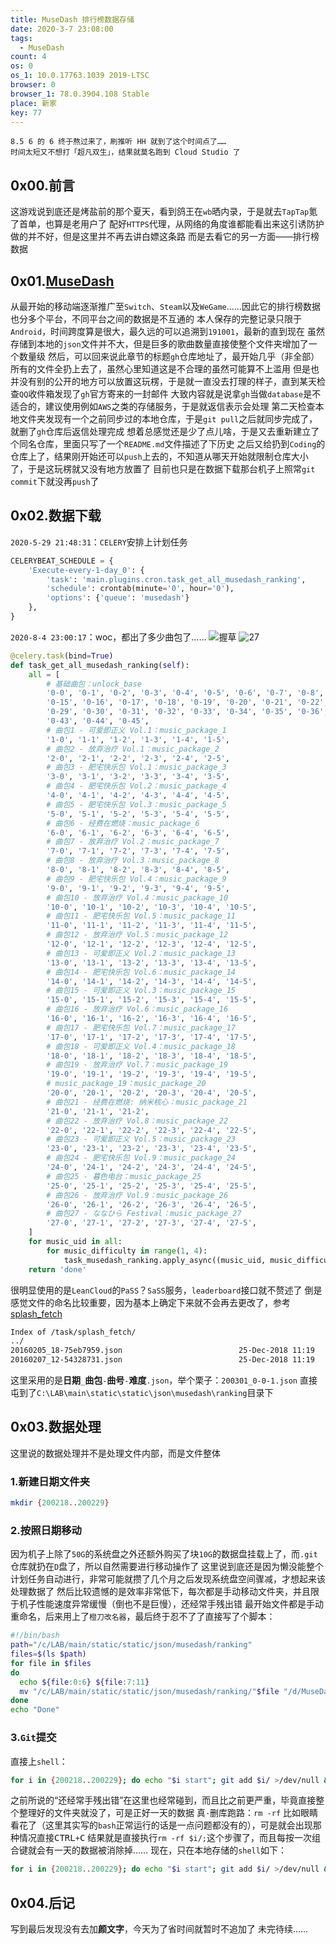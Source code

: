 ```yaml
---
title: MuseDash 排行榜数据存储
date: 2020-3-7 23:08:00
tags:
  - MuseDash
count: 4
os: 0
os_1: 10.0.17763.1039 2019-LTSC
browser: 0
browser_1: 78.0.3904.108 Stable
place: 新家
key: 77
---
```

    8.5 6 的 6 终于熬过来了，刷推听 HH 就到了这个时间点了……
    时间太短又不想打「超凡双生」，结果就莫名跑到 Cloud Studio 了
<!-- more -->
## 0x00.前言
这游戏说到底还是烤盐前的那个夏天，看到鸽王在`wb`晒内录，于是就去`TapTap`氪了首单，也算是老用户了
配好`HTTPS`代理，从网络的角度谁都能看出来这引诱防护做的并不好，但是这里并不再去讲白嫖这条路
而是去看它的另一方面——排行榜数据

## 0x01.[MuseDash](https://github.com/yuangezhizao/MuseDash)
从最开始的移动端逐渐推广至`Switch`、`Steam`以及`WeGame`……因此它的排行榜数据也分多个平台，不同平台之间的数据是不互通的
本人保存的完整记录只限于`Android`，时间跨度算是很大，最久远的可以追溯到`191001`，最新的直到现在
虽然存储到本地的`json`文件并不大，但是巨多的歌曲数量直接使整个文件夹增加了一个数量级
然后，可以回来说此章节的标题`gh`仓库地址了，最开始几乎（非全部）所有的文件全扔上去了，虽然心里知道这是不合理的虽然可能算不上滥用
但是也并没有别的公开的地方可以放置这玩楞，于是就一直没去打理的样子，直到某天检查`QQ`收件箱发现了`gh`官方寄来的一封邮件
大致内容就是说拿`gh`当做`database`是不适合的，建议使用例如`AWS`之类的存储服务，于是就返信表示会处理
第二天检查本地文件夹发现有一个之前同步过的本地仓库，于是`git pull`之后就同步完成了，就删了`gh`仓库后返信处理完成
想着总感觉还是少了点儿啥，于是又去重新建立了个同名仓库，里面只写了一个`README.md`文件描述了下历史
之后又给扔到`Coding`的仓库上了，结果刚开始还可以`push`上去的，不知道从哪天开始就限制仓库大小了，于是这玩楞就又没有地方放置了
目前也只是在数据下载那台机子上照常`git commit`下就没再`push`了

## 0x02.数据下载
`2020-5-29 21:48:31`：`CELERY`安排上计划任务
``` python
CELERYBEAT_SCHEDULE = {
    'Execute-every-1-day_0': {
        'task': 'main.plugins.cron.task_get_all_musedash_ranking',
        'schedule': crontab(minute='0', hour='0'),
        'options': {'queue': 'musedash'}
    },
}
```
`2020-8-4 23:00:17`：woc，都出了多少曲包了……
![握草](https://i1.yuangezhizao.cn/Win-10/20200804210838.jpg!webp)
![27](https://i1.yuangezhizao.cn/Win-10/20200804225619.jpg!webp)

``` python
@celery.task(bind=True)
def task_get_all_musedash_ranking(self):
    all = [
        # 基础曲包：unlock_base
        '0-0', '0-1', '0-2', '0-3', '0-4', '0-5', '0-6', '0-7', '0-8', '0-9', '0-10', '0-11', '0-12', '0-13', '0-14',
        '0-15', '0-16', '0-17', '0-18', '0-19', '0-20', '0-21', '0-22', '0-23', '0-24', '0-25', '0-26', '0-27', '0-28',
        '0-29', '0-30', '0-31', '0-32', '0-33', '0-34', '0-35', '0-36', '0-37', '0-38', '0-39', '0-40', '0-41', '0-42',
        '0-43', '0-44', '0-45',
        # 曲包1 - 可爱即正义 Vol.1：music_package_1
        '1-0', '1-1', '1-2', '1-3', '1-4', '1-5',
        # 曲包2 - 放弃治疗 Vol.1：music_package_2
        '2-0', '2-1', '2-2', '2-3', '2-4', '2-5',
        # 曲包3 - 肥宅快乐包 Vol.1：music_package_3
        '3-0', '3-1', '3-2', '3-3', '3-4', '3-5',
        # 曲包4 - 肥宅快乐包 Vol.2：music_package_4
        '4-0', '4-1', '4-2', '4-3', '4-4', '4-5',
        # 曲包5 - 肥宅快乐包 Vol.3：music_package_5
        '5-0', '5-1', '5-2', '5-3', '5-4', '5-5',
        # 曲包6 - 经费在燃烧：music_package_6
        '6-0', '6-1', '6-2', '6-3', '6-4', '6-5',
        # 曲包7 - 放弃治疗 Vol.2：music_package_7
        '7-0', '7-1', '7-2', '7-3', '7-4', '7-5',
        # 曲包8 - 放弃治疗 Vol.3：music_package_8
        '8-0', '8-1', '8-2', '8-3', '8-4', '8-5',
        # 曲包9 - 肥宅快乐包 Vol.4：music_package_9
        '9-0', '9-1', '9-2', '9-3', '9-4', '9-5',
        # 曲包10 - 放弃治疗 Vol.4：music_package_10
        '10-0', '10-1', '10-2', '10-3', '10-4', '10-5',
        # 曲包11 - 肥宅快乐包 Vol.5：music_package_11
        '11-0', '11-1', '11-2', '11-3', '11-4', '11-5',
        # 曲包12 - 放弃治疗 Vol.5：music_package_12
        '12-0', '12-1', '12-2', '12-3', '12-4', '12-5',
        # 曲包13 - 可爱即正义 Vol.2：music_package_13
        '13-0', '13-1', '13-2', '13-3', '13-4', '13-5',
        # 曲包14 - 肥宅快乐包 Vol.6：music_package_14
        '14-0', '14-1', '14-2', '14-3', '14-4', '14-5',
        # 曲包15 - 可爱即正义 Vol.3：music_package_15
        '15-0', '15-1', '15-2', '15-3', '15-4', '15-5',
        # 曲包16 - 放弃治疗 Vol.6：music_package_16
        '16-0', '16-1', '16-2', '16-3', '16-4', '16-5',
        # 曲包17 - 肥宅快乐包 Vol.7：music_package_17
        '17-0', '17-1', '17-2', '17-3', '17-4', '17-5',
        # 曲包18 - 可爱即正义 Vol.4：music_package_18
        '18-0', '18-1', '18-2', '18-3', '18-4', '18-5',
        # 曲包19 - 放弃治疗 Vol.7：music_package_19
        '19-0', '19-1', '19-2', '19-3', '19-4', '19-5',
        # music_package_19：music_package_20
        '20-0', '20-1', '20-2', '20-3', '20-4', '20-5',
        # 曲包21 - 经费在燃烧: 纳米核心：music_package_21
        '21-0', '21-1', '21-2',
        # 曲包22 - 放弃治疗 Vol.8：music_package_22
        '22-0', '22-1', '22-2', '22-3', '22-4', '22-5',
        # 曲包23 - 可爱即正义 Vol.5：music_package_23
        '23-0', '23-1', '23-2', '23-3', '23-4', '23-5',
        # 曲包24 - 肥宅快乐包 Vol.9：music_package_24
        '24-0', '24-1', '24-2', '24-3', '24-4', '24-5',
        # 曲包25 - 暮色电台：music_package_25
        '25-0', '25-1', '25-2', '25-3', '25-4', '25-5',
        # 曲包26 - 放弃治疗 Vol.9：music_package_26
        '26-0', '26-1', '26-2', '26-3', '26-4', '26-5',
        # 曲包27 - ななひら Festival：music_package_27
        '27-0', '27-1', '27-2', '27-3', '27-4', '27-5',
    ]
    for music_uid in all:
        for music_difficulty in range(1, 4):
            task_musedash_ranking.apply_async((music_uid, music_difficulty), queue='musedash')
    return 'done'
```
很明显使用的是`LeanCloud`的`PaSS`？`SaSS`服务，`leaderboard`接口就不赘述了
倒是感觉文件的命名比较重要，因为基本上确定下来就不会再去更改了，参考[splash_fetch](https://www.biliplus.com/task/splash_fetch/)
``` bash
Index of /task/splash_fetch/
../
20160205_18-75eb7959.json                          25-Dec-2018 11:19                2521
20160207_12-54328731.json                          25-Dec-2018 11:19                 788
```
这里采用的是**日期**`_`**曲包**`-`**曲号**`-`**难度**`.json`，举个栗子：`200301_0-0-1.json`
直接屯到了`C:\LAB\main\static\static\json\musedash\ranking`目录下

## 0x03.数据处理
这里说的数据处理并不是处理文件内部，而是文件整体
### 1.新建日期文件夹
``` bash
mkdir {200218..200229}
```

### 2.按照日期移动
因为机子上除了`50G`的系统盘之外还额外购买了块`10G`的数据盘挂载上了，而`.git`仓库就扔在`D`盘了，所以自然需要进行移动操作了
这里说到底还是因为懒没能整个计划任务自动进行，非常可能就攒了几个月之后发现系统盘空间骤减，才想起来该处理数据了
然后比较遗憾的是效率非常低下，每次都是手动移动文件夹，并且限于机子性能速度异常缓慢（倒也不是巨慢），还经常手残出错
最开始文件都是手动重命名，后来用上了`橙刀改名器`，最后终于忍不了了直接写了个脚本：
``` bash
#!/bin/bash
path="/c/LAB/main/static/static/json/musedash/ranking"
files=$(ls $path)
for file in $files
do
  echo ${file:0:6} ${file:7:11}
  mv "/c/LAB/main/static/static/json/musedash/ranking/"$file "/d/MuseDash/ranking/"${file:0:6}"/"${file:7:11}
done
echo "Done"
```

### 3.`Git`提交
直接上`shell`：
``` bash
for i in {200218..200229}; do echo "$i start"; git add $i/ >/dev/null && git commit -m "$i" >/dev/null && git push >/dev/null; rm -rf $i/; echo "$i ok"; done
```
之前所说的“还经常手残出错”在这里也经常碰到，而且比之前更严重，毕竟直接整个整理好的文件夹就没了，可是正好一天的数据
真`·`删库跑路：`rm -rf`
比如眼睛看花了（这里其实写的`bash`正常运行的话是一点问题都没有的），可是就会出现那种情况直接<kbd>CTRL</kbd>`+`<kbd>C</kbd>
结果就是直接执行`rm -rf $i/;`这个步骤了，而且每按一次组合键就会有一天的数据被消除掉……
现在，只在本地存储的`shell`如下：
``` bash
for i in {200218..200229}; do echo "$i start"; git add $i/ >/dev/null && git commit -m "$i" >/dev/null; rm -rf $i/; echo "$i ok"; done
```

## 0x04.后记
写到最后发现没有去加**颜文字**，今天为了省时间就暂时不追加了
未完待续……
